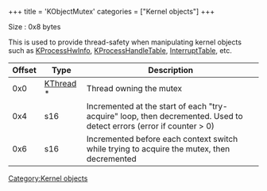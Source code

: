 +++
title = 'KObjectMutex'
categories = ["Kernel objects"]
+++

Size : 0x8 bytes

This is used to provide thread-safety when manipulating kernel objects
such as [KProcessHwInfo](KProcessHwInfo "wikilink"),
[KProcessHandleTable](KProcess#KProcessHandleTable "wikilink"),
[InterruptTable](ARM11_Interrupts#Interrupt_Table_.28New3DS.29 "wikilink"),
etc.

| Offset | Type                             | Description                                                                                                          |
|--------|----------------------------------|----------------------------------------------------------------------------------------------------------------------|
| 0x0    | [KThread](KThread "wikilink") \* | Thread owning the mutex                                                                                              |
| 0x4    | s16                              | Incremented at the start of each "try-acquire" loop, then decremented. Used to detect errors (error if counter \> 0) |
| 0x6    | s16                              | Incremented before each context switch while trying to acquire the mutex, then decremented                           |

[Category:Kernel objects](Category:Kernel_objects "wikilink")